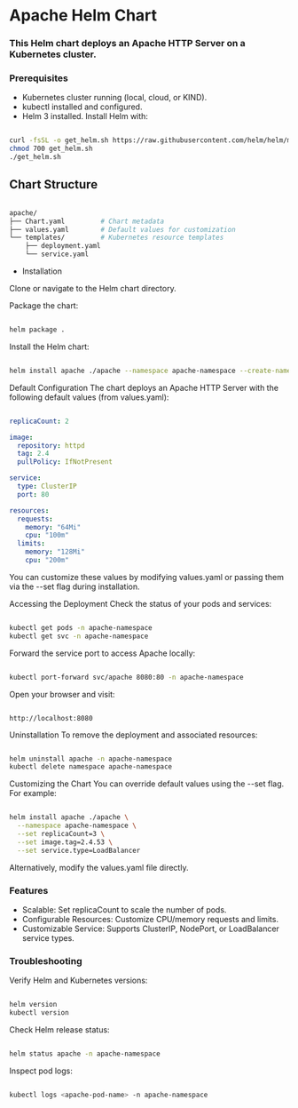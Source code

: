 # Apache Helm Chart

### This Helm chart deploys an Apache HTTP Server on a Kubernetes cluster.

### Prerequisites
- Kubernetes cluster running (local, cloud, or KIND).
- kubectl installed and configured.
- Helm 3 installed. Install Helm with:
```bash

curl -fsSL -o get_helm.sh https://raw.githubusercontent.com/helm/helm/main/scripts/get-helm-3
chmod 700 get_helm.sh
./get_helm.sh
```

## Chart Structure
```bash

apache/
├── Chart.yaml         # Chart metadata
├── values.yaml        # Default values for customization
└── templates/         # Kubernetes resource templates
    ├── deployment.yaml
    └── service.yaml
```
- Installation

Clone or navigate to the Helm chart directory.

Package the chart:

```bash

helm package .
```
Install the Helm chart:
```bash

helm install apache ./apache --namespace apache-namespace --create-namespace
```
Default Configuration
The chart deploys an Apache HTTP Server with the following default values (from values.yaml):

```yaml

replicaCount: 2

image:
  repository: httpd
  tag: 2.4
  pullPolicy: IfNotPresent

service:
  type: ClusterIP
  port: 80

resources:
  requests:
    memory: "64Mi"
    cpu: "100m"
  limits:
    memory: "128Mi"
    cpu: "200m"
```
You can customize these values by modifying values.yaml or passing them via the --set flag during installation.

Accessing the Deployment
Check the status of your pods and services:
```bash

kubectl get pods -n apache-namespace
kubectl get svc -n apache-namespace
```
Forward the service port to access Apache locally:
```bash

kubectl port-forward svc/apache 8080:80 -n apache-namespace
```
Open your browser and visit:
```arduino

http://localhost:8080
```
Uninstallation
To remove the deployment and associated resources:

```bash

helm uninstall apache -n apache-namespace
kubectl delete namespace apache-namespace
```
Customizing the Chart
You can override default values using the --set flag. For example:

```bash

helm install apache ./apache \
  --namespace apache-namespace \
  --set replicaCount=3 \
  --set image.tag=2.4.53 \
  --set service.type=LoadBalancer
```
Alternatively, modify the values.yaml file directly.

### Features
- Scalable: Set replicaCount to scale the number of pods.
- Configurable Resources: Customize CPU/memory requests and limits.
- Customizable Service: Supports ClusterIP, NodePort, or LoadBalancer service types.

### Troubleshooting

Verify Helm and Kubernetes versions:
```bash

helm version
kubectl version
```
Check Helm release status:
```bash

helm status apache -n apache-namespace
```
Inspect pod logs:
```bash

kubectl logs <apache-pod-name> -n apache-namespace
```
